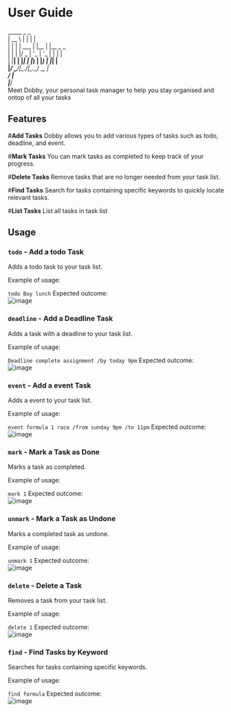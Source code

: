 # User Guide
_____        _     _ <br />
|  __ \      | |   | | <br />
| |  | | ___ | |__ | |__  _   _ <br />
| |  | |/ _ \| '_ \| '_ \| | | | <br />
| |__| | |_| | |_) | |_) | |_| | <br />
|_____/ \___/|_.__/|_.__/ \__, | <br />
                           __/ | <br />
                          |___/ <br />
Meet Dobby, your personal task manager to help you stay organised and ontop of all your tasks

## Features 
#**Add Tasks**
Dobby allows you to add various types of tasks such as todo, deadline, and event.

#**Mark Tasks**
You can mark tasks as completed to keep track of your progress.

#**Delete Tasks**
Remove tasks that are no longer needed from your task list.

#**Find Tasks**
Search for tasks containing specific keywords to quickly locate relevant tasks.

#**List Tasks**
List all tasks in task list

## Usage

### `todo` - Add a todo Task

Adds a todo task to your task list.

Example of usage: 

`todo Buy lunch`
Expected outcome: <br />
![image](https://github.com/Mmaxx15/ip/assets/88656341/d7305494-ca6a-40ff-b86b-64240ca7c0c7)

### `deadline` - Add a Deadline Task 

Adds a task with a deadline to your task list.

Example of usage: 

`Deadline complete assignment /by today 9pm`
Expected outcome: <br />
![image](https://github.com/Mmaxx15/ip/assets/88656341/c7a1a728-5b3b-48bc-a0b0-7be0008d5462)

### `event` - Add a event Task

Adds a event to your task list.

Example of usage: 

`event formula 1 race /from sunday 9pm /to 11pm`
Expected outcome: <br />
![image](https://github.com/Mmaxx15/ip/assets/88656341/fcbf896f-d622-4459-9dfe-f2c6f017f20a)

### `mark` - Mark a Task as Done

Marks a task as completed.

Example of usage:

`mark 1`
Expected outcome: <br />
![image](https://github.com/Mmaxx15/ip/assets/88656341/774d69da-20f7-4d96-86f6-eff2eeef1f44)

### `unmark` - Mark a Task as Undone

Marks a completed task as undone.

Example of usage:

`unmark 1`
Expected outcome: <br />
![image](https://github.com/Mmaxx15/ip/assets/88656341/c7300cbe-cd01-4ec5-8efe-dfd3587e2c02)

### `delete` - Delete a Task

Removes a task from your task list.

Example of usage:

`delete 1`
Expected outcome: <br />
![image](https://github.com/Mmaxx15/ip/assets/88656341/d0cb910d-e76b-448a-a19e-2f73deffaa94)

### `find` - Find Tasks by Keyword

Searches for tasks containing specific keywords.

Example of usage:

`find formula`
Expected outcome: <br />
![image](https://github.com/Mmaxx15/ip/assets/88656341/1714c394-d026-4cc1-9ea6-8b11828f0eeb)
 






